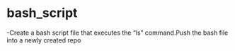 # bash_script
-Create a bash script file that executes the “ls” command.Push the bash file into a newly created repo 
